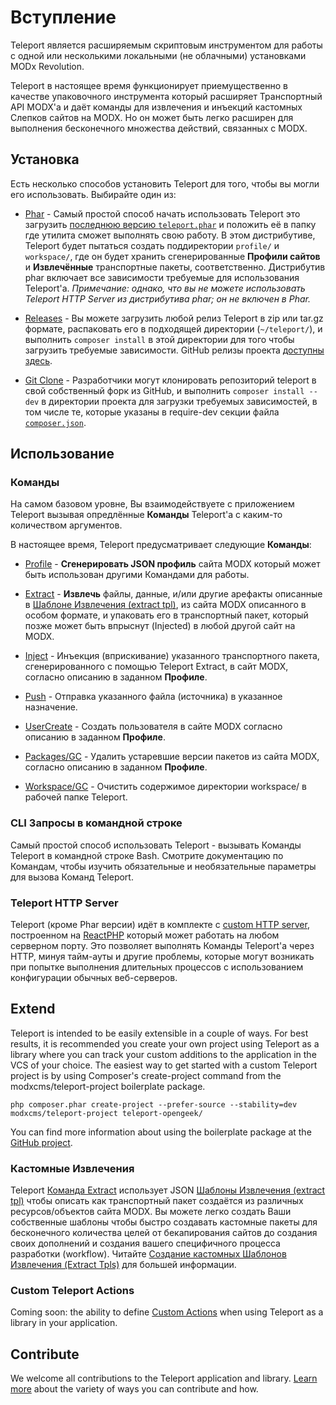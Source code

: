 # Вступление

Teleport является расширяемым скриптовым инструментом для работы с одной или несколькими локальными (не облачными) установками MODx Revolution.

Teleport в настоящее время функционирует приемущественно в качестве упаковочного инструмента который расширяет Транспортный API MODX'а и даёт команды для извлечения и инъекций кастомных Слепков сайтов на MODX. Но он может быть легко расширен для выполнения бесконечного множества действий, связанных с MODX.

## Установка

Есть несколько способов установить Teleport для того, чтобы вы могли его использовать. Выбирайте один из:

* [Phar](install/phar.md) - Самый простой способ начать использовать Teleport это загрузить [последнюю версию `teleport.phar`](http://modx.s3.amazonaws.com/releases/teleport/teleport.phar) и положить её в папку где утилита сможет выполнять свою работу. В этом дистрибутиве, Teleport будет пытаться создать поддиректории `profile/` и `workspace/`, где он будет хранить сгенерированные **Профили сайтов** и **Извлечённые** транспортные пакеты, соответственно. Дистрибутив phar включает все зависимости требуемые для использования Teleport'а.
  _Примечание: однако, что вы не можете использовать Teleport HTTP Server из дистрибутива phar; он не включен в Phar._
  

* [Releases](install/releases.md) - Вы можете загрузить любой релиз Teleport в zip или tar.gz формате, распаковать его в подходящей директории (`~/teleport/`), и выполнить `composer install` в этой директории для того чтобы загрузить требуемые зависимости. GitHub релизы проекта [доступны здесь](https://github.com/modxcms/teleport/releases).


* [Git Clone](install/git-clone.md) - Разработчики могут клонировать репозиторий teleport в свой собственный форк из GitHub, и выполнить `composer install --dev` в директории проекта для загрузки требуемых зависимостей, в том числе те, которые указаны в require-dev секции файла [`composer.json`](https://github.com/modxcms/teleport/blob/master/composer.json).


## Использование

### Команды

На самом базовом уровне, Вы взаимодействуете с приложением Teleport вызывая опредлённые **Команды** Teleport'а с каким-то количеством аргументов.

В настоящее время, Teleport предусматривает следующие **Команды**:

* [Profile](https://github.com/modxcms/teleport/blob/master/doc/use/profile.md) - **Сгенерировать JSON профиль** сайта MODX который может быть использован другими Командами для работы.

* [Extract](https://github.com/modxcms/teleport/blob/master/doc/use/extract.md) - **Извлечь** файлы, данные, и/или другие арефакты описанные в [Шаблоне Извлечения (extract tpl)](https://github.com/modxcms/teleport/blob/master/doc/use/extract/tpl.md), из сайта MODX описанного в особом формате, и упаковать его в транспортный пакет, который позже может быть впрыснут (Injected) в любой другой сайт на MODX.

* [Inject](https://github.com/modxcms/teleport/blob/master/doc/use/inject.md) - Инъекция (вприскивание) указанного транспортного пакета, сгенерированного с помощью Teleport Extract, в сайт MODX, согласно описанию в заданном **Профиле**.

* [Push](https://github.com/modxcms/teleport/blob/master/doc/use/push.md) - Отправка указанного файла (источника) в указанное назначение.

* [UserCreate](https://github.com/modxcms/teleport/blob/master/doc/use/user-create.md) - Создать пользователя в сайте MODX согласно описанию в заданном **Профиле**.

* [Packages/GC](https://github.com/modxcms/teleport/blob/master/doc/use/packages/gc.md) - Удалить устаревшие версии пакетов из сайта MODX, согласно описанию в заданном **Профиле**.

* [Workspace/GC](https://github.com/modxcms/teleport/blob/master/doc/use/workspace/gc.md) - Очистить содержимое директории workspace/ в рабочей папке Teleport.

### CLI Запросы в командной строке

Самый простой способ использовать Teleport - вызывать Команды Teleport в командной строке Bash. Смотрите документацию по Командам, чтобы изучить обязательные и необязательные параметры для вызова Команд Teleport.

### Teleport HTTP Server

Teleport (кроме Phar версии) идёт в комплекте с [custom HTTP server](https://github.com/modxcms/teleport/blob/master/doc/use/server.md), построенном на [ReactPHP](http://reactphp.org/) который может работать на любом серверном порту. Это позволяет выполнять Команды Teleport'а через HTTP, минуя тайм-ауты и другие проблемы, которые могут возникать при попытке выполнения длительных процессов с использованием конфигурации обычных веб-серверов.

## Extend

Teleport is intended to be easily extensible in a couple of ways. For best results, it is recommended you create your own project using Teleport as a library where you can track your custom additions to the application in the VCS of your choice. The easiest way to get started with a custom Teleport project is by using Composer's create-project command from the modxcms/teleport-project boilerplate package.

    php composer.phar create-project --prefer-source --stability=dev modxcms/teleport-project teleport-opengeek/

You can find more information about using the boilerplate package at the [GitHub project](https://github.com/modxcms/teleport-project "Teleport boilerplate project").

### Кастомные Извлечения

Teleport [Команда Extract](https://github.com/modxcms/teleport/blob/master/doc/use/extract.md) использует JSON [Шаблоны Извлечения (extract tpl)](https://github.com/modxcms/teleport/blob/master/doc/use/extract/tpl.md) чтобы описать как транспортный пакет создаётся из различных ресурсов/объектов сайта MODX. Вы можете легко создать Ваши собственные шаблоны чтобы быстро создавать кастомные пакеты для бесконечного количества целей от бекапирования сайтов до создания своих дополнений и создания вашего специфичного процесса разработки (workflow). Читайте [Создание кастомных Шаблонов Извлечения (Extract Tpls)](https://github.com/modxcms/teleport/blob/master/doc/extend/custom-extract-tpls.md) для большей информации.

### Custom Teleport Actions

Coming soon: the ability to define [Custom Actions](https://github.com/modxcms/teleport/blob/master/doc/extend/custom-actions.md) when using Teleport as a library in your application.


## Contribute

We welcome all contributions to the Teleport application and library. [Learn more](https://github.com/modxcms/teleport/blob/master/doc/contribute.md) about the variety of ways you can contribute and how.
